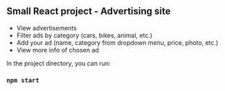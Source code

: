 ## Small React project - Advertising site
- View advertisements
- Filter ads by category (cars, bikes, animal, etc.)
- Add your ad (name, category from dropdown menu, price, photo, etc.)
- View more info of chosen ad

In the project directory, you can run:
### `npm start`
